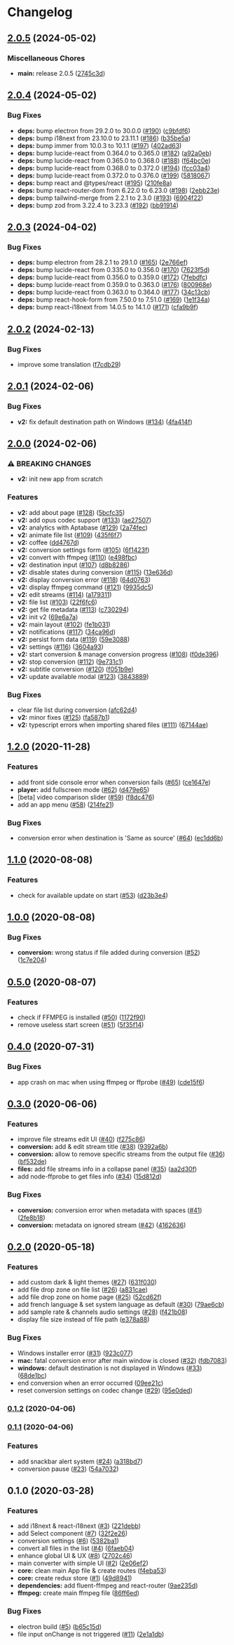 # Changelog

## [2.0.5](https://github.com/murgatt/recode-converter/compare/v2.0.4...v2.0.5) (2024-05-02)


### Miscellaneous Chores

* **main:** release 2.0.5 ([2745c3d](https://github.com/murgatt/recode-converter/commit/2745c3d38f516dbeceea255c48432baab30038db))

## [2.0.4](https://github.com/murgatt/recode-converter/compare/v2.0.3...v2.0.4) (2024-05-02)


### Bug Fixes

* **deps:** bump electron from 29.2.0 to 30.0.0 ([#190](https://github.com/murgatt/recode-converter/issues/190)) ([c9bfdf6](https://github.com/murgatt/recode-converter/commit/c9bfdf620748d6f4077050380ca97ad075b902c5))
* **deps:** bump i18next from 23.10.0 to 23.11.1 ([#186](https://github.com/murgatt/recode-converter/issues/186)) ([b35be5a](https://github.com/murgatt/recode-converter/commit/b35be5ad9f5c13740173c0cff8fd196c4124e387))
* **deps:** bump immer from 10.0.3 to 10.1.1 ([#197](https://github.com/murgatt/recode-converter/issues/197)) ([402ad63](https://github.com/murgatt/recode-converter/commit/402ad63613b81d90a6a9366f2254e76aa21a5f18))
* **deps:** bump lucide-react from 0.364.0 to 0.365.0 ([#182](https://github.com/murgatt/recode-converter/issues/182)) ([a92a0eb](https://github.com/murgatt/recode-converter/commit/a92a0eb81943269f427c3441fda85304350849c4))
* **deps:** bump lucide-react from 0.365.0 to 0.368.0 ([#188](https://github.com/murgatt/recode-converter/issues/188)) ([f64bc0e](https://github.com/murgatt/recode-converter/commit/f64bc0e55c6c869e8b646354121bb98876e3406f))
* **deps:** bump lucide-react from 0.368.0 to 0.372.0 ([#194](https://github.com/murgatt/recode-converter/issues/194)) ([fcc03a4](https://github.com/murgatt/recode-converter/commit/fcc03a473b8158bc560839dcb6586e02922136d4))
* **deps:** bump lucide-react from 0.372.0 to 0.376.0 ([#199](https://github.com/murgatt/recode-converter/issues/199)) ([5818067](https://github.com/murgatt/recode-converter/commit/5818067213ee32bdb7363db9ae00c0c61f6f82dc))
* **deps:** bump react and @types/react ([#195](https://github.com/murgatt/recode-converter/issues/195)) ([210fe8a](https://github.com/murgatt/recode-converter/commit/210fe8ae0d647e2d303bea96a562d1d3b70c8616))
* **deps:** bump react-router-dom from 6.22.0 to 6.23.0 ([#198](https://github.com/murgatt/recode-converter/issues/198)) ([2ebb23e](https://github.com/murgatt/recode-converter/commit/2ebb23e5ff79c99cd9e90ecd4367f17283928102))
* **deps:** bump tailwind-merge from 2.2.1 to 2.3.0 ([#193](https://github.com/murgatt/recode-converter/issues/193)) ([6904f22](https://github.com/murgatt/recode-converter/commit/6904f22512cced91f8a341696960457e49b8a830))
* **deps:** bump zod from 3.22.4 to 3.23.3 ([#192](https://github.com/murgatt/recode-converter/issues/192)) ([bb91914](https://github.com/murgatt/recode-converter/commit/bb91914e21b7b6f2e1fdc053e3430b8459d574d2))

## [2.0.3](https://github.com/murgatt/recode-converter/compare/v2.0.2...v2.0.3) (2024-04-02)


### Bug Fixes

* **deps:** bump electron from 28.2.1 to 29.1.0 ([#165](https://github.com/murgatt/recode-converter/issues/165)) ([2e766ef](https://github.com/murgatt/recode-converter/commit/2e766ef5d83be5660509bba463af19e5f27623aa))
* **deps:** bump lucide-react from 0.335.0 to 0.356.0 ([#170](https://github.com/murgatt/recode-converter/issues/170)) ([7623f5d](https://github.com/murgatt/recode-converter/commit/7623f5daa50300ff501ec3ed944c400ea8c2c6b9))
* **deps:** bump lucide-react from 0.356.0 to 0.359.0 ([#172](https://github.com/murgatt/recode-converter/issues/172)) ([7febdfc](https://github.com/murgatt/recode-converter/commit/7febdfcdb4ad44e22e31d87474558482caa89461))
* **deps:** bump lucide-react from 0.359.0 to 0.363.0 ([#176](https://github.com/murgatt/recode-converter/issues/176)) ([800968e](https://github.com/murgatt/recode-converter/commit/800968ecf502a444948d4246229232bed5ff5156))
* **deps:** bump lucide-react from 0.363.0 to 0.364.0 ([#177](https://github.com/murgatt/recode-converter/issues/177)) ([34c13cb](https://github.com/murgatt/recode-converter/commit/34c13cb51aa862f0ba65d94eb80989236db04ff9))
* **deps:** bump react-hook-form from 7.50.0 to 7.51.0 ([#169](https://github.com/murgatt/recode-converter/issues/169)) ([1e1f34a](https://github.com/murgatt/recode-converter/commit/1e1f34a94ed5652915a9addddac260d539984af4))
* **deps:** bump react-i18next from 14.0.5 to 14.1.0 ([#171](https://github.com/murgatt/recode-converter/issues/171)) ([cfa9b9f](https://github.com/murgatt/recode-converter/commit/cfa9b9f29279f186029b816b562c8b9ae32209eb))

## [2.0.2](https://github.com/murgatt/recode-converter/compare/v2.0.1...v2.0.2) (2024-02-13)


### Bug Fixes

* improve some translation ([f7cdb29](https://github.com/murgatt/recode-converter/commit/f7cdb2972cc403b9683ece10bcc1517e8dcf1dd9))

## [2.0.1](https://github.com/murgatt/recode-converter/compare/v2.0.0...v2.0.1) (2024-02-06)


### Bug Fixes

* **v2:** fix default destination path on Windows ([#134](https://github.com/murgatt/recode-converter/issues/134)) ([4fa414f](https://github.com/murgatt/recode-converter/commit/4fa414f4510ef1efb04adb8710a0f52327365f1f))

## [2.0.0](https://github.com/murgatt/recode-converter/compare/v1.2.0...v2.0.0) (2024-02-06)


### ⚠ BREAKING CHANGES

* **v2:** init new app from scratch

### Features

* **v2:** add about page ([#128](https://github.com/murgatt/recode-converter/issues/128)) ([5bcfc35](https://github.com/murgatt/recode-converter/commit/5bcfc35a43da3a224137aecd565c9b1a41b10698))
* **v2:** add opus codec support ([#133](https://github.com/murgatt/recode-converter/issues/133)) ([ae27507](https://github.com/murgatt/recode-converter/commit/ae275077a45a6b2f917ad7783f5d5cbf36504479))
* **v2:** analytics with Aptabase ([#129](https://github.com/murgatt/recode-converter/issues/129)) ([2a74fec](https://github.com/murgatt/recode-converter/commit/2a74fec156b4379aeda023e5e627b51b8798c2ef))
* **v2:** animate file list ([#109](https://github.com/murgatt/recode-converter/issues/109)) ([435f6f7](https://github.com/murgatt/recode-converter/commit/435f6f7b31ac684ba5d6ae05a72ea157feb1a6a1))
* **v2:** coffee ([dd4767d](https://github.com/murgatt/recode-converter/commit/dd4767d011ce3ae9e162e8d2a950c55010c6ed88))
* **v2:** conversion settings form ([#105](https://github.com/murgatt/recode-converter/issues/105)) ([6f1423f](https://github.com/murgatt/recode-converter/commit/6f1423f92b40e1d9fb8e003c2de12c92a5c6395a))
* **v2:** convert with ffmpeg ([#110](https://github.com/murgatt/recode-converter/issues/110)) ([e498fbc](https://github.com/murgatt/recode-converter/commit/e498fbc0b810cd1b06381aebac1b085e6196d877))
* **v2:** destination input ([#107](https://github.com/murgatt/recode-converter/issues/107)) ([d8b8286](https://github.com/murgatt/recode-converter/commit/d8b82868c70469c3aa5bc3b174a9d7ddf11fad64))
* **v2:** disable states during conversion ([#115](https://github.com/murgatt/recode-converter/issues/115)) ([13e636d](https://github.com/murgatt/recode-converter/commit/13e636d52cf631462f3a27adcf637ede7673af51))
* **v2:** display conversion error ([#118](https://github.com/murgatt/recode-converter/issues/118)) ([64d0763](https://github.com/murgatt/recode-converter/commit/64d0763c6cc5b73ab3db2fe82e2bd64b7184a691))
* **v2:** display ffmpeg command ([#121](https://github.com/murgatt/recode-converter/issues/121)) ([9935dc5](https://github.com/murgatt/recode-converter/commit/9935dc5c238ae0673e247c152f98df2007caa25c))
* **v2:** edit streams ([#114](https://github.com/murgatt/recode-converter/issues/114)) ([a179311](https://github.com/murgatt/recode-converter/commit/a179311eaa6abcedc9e076bffae311950a46ff87))
* **v2:** file list ([#103](https://github.com/murgatt/recode-converter/issues/103)) ([22f6fc6](https://github.com/murgatt/recode-converter/commit/22f6fc6403a619180216c978b6e101e28750bb8d))
* **v2:** get file metadata ([#113](https://github.com/murgatt/recode-converter/issues/113)) ([c730294](https://github.com/murgatt/recode-converter/commit/c7302942a15a42de2d597ccd7c50478d256556ad))
* **v2:** init v2 ([69e6a7a](https://github.com/murgatt/recode-converter/commit/69e6a7a3cba6e19e0d7e36d81614ea1408010aed))
* **v2:** main layout ([#102](https://github.com/murgatt/recode-converter/issues/102)) ([fe1b031](https://github.com/murgatt/recode-converter/commit/fe1b031a8f9145ca943bd85ac0c42ffcc61d8c1a))
* **v2:** notifications ([#117](https://github.com/murgatt/recode-converter/issues/117)) ([34ca96d](https://github.com/murgatt/recode-converter/commit/34ca96d7d1b2ef7299d5b1b9632b7e88247e199d))
* **v2:** persist form data ([#119](https://github.com/murgatt/recode-converter/issues/119)) ([59e3088](https://github.com/murgatt/recode-converter/commit/59e30889014676ca4747f7d5e3ea10199d818c5c))
* **v2:** settings ([#116](https://github.com/murgatt/recode-converter/issues/116)) ([3604a93](https://github.com/murgatt/recode-converter/commit/3604a93b9fcb9348073adb6aa618c6d69d396d3c))
* **v2:** start conversion & manage conversion progress ([#108](https://github.com/murgatt/recode-converter/issues/108)) ([f0de396](https://github.com/murgatt/recode-converter/commit/f0de3966d5c0197a23aecbd8e1baee94406e31d0))
* **v2:** stop conversion ([#112](https://github.com/murgatt/recode-converter/issues/112)) ([9e731c1](https://github.com/murgatt/recode-converter/commit/9e731c10b7f5532a21b1871bbd5529fe87e45f7e))
* **v2:** subtitle conversion ([#120](https://github.com/murgatt/recode-converter/issues/120)) ([f051b9e](https://github.com/murgatt/recode-converter/commit/f051b9e8a5f198847c846c42e45280eaced40afb))
* **v2:** update available modal ([#123](https://github.com/murgatt/recode-converter/issues/123)) ([3843889](https://github.com/murgatt/recode-converter/commit/384388989f634275a44162090d4190cb905b2b30))


### Bug Fixes

* clear file list during conversion ([afc62d4](https://github.com/murgatt/recode-converter/commit/afc62d44134e4237765637e095f3ce28f745b8c7))
* **v2:** minor fixes ([#125](https://github.com/murgatt/recode-converter/issues/125)) ([fa587b1](https://github.com/murgatt/recode-converter/commit/fa587b127eda0a2e81b11f9422d651929bec8d95))
* **v2:** typescript errors when importing shared files ([#111](https://github.com/murgatt/recode-converter/issues/111)) ([67144ae](https://github.com/murgatt/recode-converter/commit/67144aec0b239ab5c736d0f46a96baab20a46a94))

## [1.2.0](https://github.com/murgatt/recode-converter/compare/v1.1.0...v1.2.0) (2020-11-28)

### Features

- add front side console error when conversion fails ([#65](https://github.com/murgatt/recode-converter/issues/65)) ([ce1647e](https://github.com/murgatt/recode-converter/commit/ce1647e87a415b89296f0b674c6b155d498d9179))
- **player:** add fullscreen mode ([#62](https://github.com/murgatt/recode-converter/issues/62)) ([d479e65](https://github.com/murgatt/recode-converter/commit/d479e65e1c1ab7438f83106468dac09b8076cc44))
- [beta] video comparison slider ([#59](https://github.com/murgatt/recode-converter/issues/59)) ([f8dc476](https://github.com/murgatt/recode-converter/commit/f8dc476ded21996e974fd127354babafdcc4dced))
- add an app menu ([#58](https://github.com/murgatt/recode-converter/issues/58)) ([214fe21](https://github.com/murgatt/recode-converter/commit/214fe21a3308b2d60d59818d5186ecba31622f11))

### Bug Fixes

- conversion error when destination is 'Same as source' ([#64](https://github.com/murgatt/recode-converter/issues/64)) ([ec1dd6b](https://github.com/murgatt/recode-converter/commit/ec1dd6bdab0514423cf570927e80f3785623c5fa))

## [1.1.0](https://github.com/murgatt/recode-converter/compare/v1.0.0...v1.1.0) (2020-08-08)

### Features

- check for available update on start ([#53](https://github.com/murgatt/recode-converter/issues/53)) ([d23b3e4](https://github.com/murgatt/recode-converter/commit/d23b3e40fa3c2acc8a2b6f5a23ebcf8c197be0f6))

## [1.0.0](https://github.com/murgatt/recode-converter/compare/v0.5.0...v1.0.0) (2020-08-08)

### Bug Fixes

- **conversion:** wrong status if file added during conversion ([#52](https://github.com/murgatt/recode-converter/issues/52)) ([1c7e204](https://github.com/murgatt/recode-converter/commit/1c7e204002a89642c103e98b40348850f05f08f1))

## [0.5.0](https://github.com/murgatt/recode-converter/compare/v0.4.0...v0.5.0) (2020-08-07)

### Features

- check if FFMPEG is installed ([#50](https://github.com/murgatt/recode-converter/issues/50)) ([1172f90](https://github.com/murgatt/recode-converter/commit/1172f90fa9185756dd3bb05150a111291c0bd788))
- remove useless start screen ([#51](https://github.com/murgatt/recode-converter/issues/51)) ([5f35f14](https://github.com/murgatt/recode-converter/commit/5f35f14d833646748d13c2bb083952c853636eb9))

## [0.4.0](https://github.com/murgatt/recode-converter/compare/v0.3.0...v0.4.0) (2020-07-31)

### Bug Fixes

- app crash on mac when using ffmpeg or ffprobe ([#49](https://github.com/murgatt/recode-converter/issues/49)) ([cde15f6](https://github.com/murgatt/recode-converter/commit/cde15f64dd5a495785e82543e767d6a6069caba5))

## [0.3.0](https://github.com/murgatt/recode-converter/compare/v0.2.0...v0.3.0) (2020-06-06)

### Features

- improve file streams edit UI ([#40](https://github.com/murgatt/recode-converter/issues/40)) ([f275c86](https://github.com/murgatt/recode-converter/commit/f275c8673da3c4ea852146ab2de89d7ea97b1ec4))
- **conversion:** add & edit stream title ([#38](https://github.com/murgatt/recode-converter/issues/38)) ([9392a6b](https://github.com/murgatt/recode-converter/commit/9392a6b8c75fc5217b91e4516a91956d3d0889e4))
- **conversion:** allow to remove specific streams from the output file ([#36](https://github.com/murgatt/recode-converter/issues/36)) ([bf532de](https://github.com/murgatt/recode-converter/commit/bf532deb4f25c40bf9bb66bb1423d11e343810ab))
- **files:** add file streams info in a collapse panel ([#35](https://github.com/murgatt/recode-converter/issues/35)) ([aa2d30f](https://github.com/murgatt/recode-converter/commit/aa2d30f34f547cfe188dc04f6354e7595b821b88))
- add node-ffprobe to get files info ([#34](https://github.com/murgatt/recode-converter/issues/34)) ([15d812d](https://github.com/murgatt/recode-converter/commit/15d812d009b18728e514228199cd18dd54924d41))

### Bug Fixes

- **conversion:** conversion error when metadata with spaces ([#41](https://github.com/murgatt/recode-converter/issues/41)) ([2fe8b18](https://github.com/murgatt/recode-converter/commit/2fe8b187ae4238f3e19b37324e1b63ab74dbf6cb))
- **conversion:** metadata on ignored stream ([#42](https://github.com/murgatt/recode-converter/issues/42)) ([4162636](https://github.com/murgatt/recode-converter/commit/41626361128e001ba5211d9f72767641179d370d))

## [0.2.0](https://github.com/murgatt/recode-converter/compare/v0.1.2...v0.2.0) (2020-05-18)

### Features

- add custom dark & light themes ([#27](https://github.com/murgatt/recode-converter/issues/27)) ([631f030](https://github.com/murgatt/recode-converter/commit/631f03017a201bb1e4bfa5a56a6ac823f5e96b1a))
- add file drop zone on file list ([#26](https://github.com/murgatt/recode-converter/issues/26)) ([a831cae](https://github.com/murgatt/recode-converter/commit/a831caed6b27eab2eafc806ac10d7d85a180a1c9))
- add file drop zone on home page ([#25](https://github.com/murgatt/recode-converter/issues/25)) ([52cd62f](https://github.com/murgatt/recode-converter/commit/52cd62f17923c111329f99a7cff9715e48f693f6))
- add french language & set system language as default ([#30](https://github.com/murgatt/recode-converter/issues/30)) ([79ae6cb](https://github.com/murgatt/recode-converter/commit/79ae6cb7ffc0c1cc6a15c28f71635e89768c45f5))
- add sample rate & channels audio settings ([#28](https://github.com/murgatt/recode-converter/issues/28)) ([f421b08](https://github.com/murgatt/recode-converter/commit/f421b08021f8bc0fd3b19639167e62ec055f1bcf))
- display file size instead of file path ([e378a88](https://github.com/murgatt/recode-converter/commit/e378a884ef08380cf9eee9d6e0fb01efddcb654c))

### Bug Fixes

- Windows installer error ([#31](https://github.com/murgatt/recode-converter/issues/31)) ([923c077](https://github.com/murgatt/recode-converter/commit/923c077f523295dc48c4cd7db53e9320b0b8f127))
- **mac:** fatal conversion error after main window is closed ([#32](https://github.com/murgatt/recode-converter/issues/32)) ([fdb7083](https://github.com/murgatt/recode-converter/commit/fdb70837192ad07e7099ac55120b21811564ef49))
- **windows:** default destination is not displayed in Windows ([#33](https://github.com/murgatt/recode-converter/issues/33)) ([68de1bc](https://github.com/murgatt/recode-converter/commit/68de1bc3779849130cad46b28f41f1d9cda86c8f))
- end conversion when an error occurred ([09ee21c](https://github.com/murgatt/recode-converter/commit/09ee21c90f532084ac2b7d1a58b346182833494a))
- reset conversion settings on codec change ([#29](https://github.com/murgatt/recode-converter/issues/29)) ([95e0ded](https://github.com/murgatt/recode-converter/commit/95e0dedf1e77a79a7345bc5e74c0ceb39fa37910))

### [0.1.2](https://github.com/murgatt/recode-converter/compare/v0.1.1...v0.1.2) (2020-04-06)

### [0.1.1](https://github.com/murgatt/recode-converter/compare/v0.1.0...v0.1.1) (2020-04-06)

### Features

- add snackbar alert system ([#24](https://github.com/murgatt/recode-converter/issues/24)) ([a318bd7](https://github.com/murgatt/recode-converter/commit/a318bd75614fd323d2625a516727de17c17724f3))
- conversion pause ([#23](https://github.com/murgatt/recode-converter/issues/23)) ([54a7032](https://github.com/murgatt/recode-converter/commit/54a7032497c0b4af3e4a5fa67d02d46769d51e10))

## 0.1.0 (2020-03-28)

### Features

- add i18next & react-i18next ([#3](https://github.com/murgatt/recode-converter/issues/3)) ([221debb](https://github.com/murgatt/recode-converter/commit/221debb55d7f75a8ab810b2c80b1d4d63548af63))
- add Select component ([#7](https://github.com/murgatt/recode-converter/issues/7)) ([32f2e26](https://github.com/murgatt/recode-converter/commit/32f2e261a512e05c621dc0ccf1a71125d44f5c2e))
- conversion settings ([#6](https://github.com/murgatt/recode-converter/issues/6)) ([5382ba1](https://github.com/murgatt/recode-converter/commit/5382ba10227ce98b215efeaa21de2920e5b68f4f))
- convert all files in the list ([#4](https://github.com/murgatt/recode-converter/issues/4)) ([6faeb04](https://github.com/murgatt/recode-converter/commit/6faeb04181914a614cc8e71b771429d71997b00c))
- enhance global UI & UX ([#8](https://github.com/murgatt/recode-converter/issues/8)) ([2702c46](https://github.com/murgatt/recode-converter/commit/2702c46243dd8cc0d09606324a6c27160a3f0246))
- main converter with simple UI ([#2](https://github.com/murgatt/recode-converter/issues/2)) ([2e06ef2](https://github.com/murgatt/recode-converter/commit/2e06ef29026942964682ff6f8481b1b57cd6f090))
- **core:** clean main App file & create routes ([f4eba53](https://github.com/murgatt/recode-converter/commit/f4eba538dc47b19c9adf69954bbc4c84ff1c3c91))
- **core:** create redux store ([#1](https://github.com/murgatt/recode-converter/issues/1)) ([49d8941](https://github.com/murgatt/recode-converter/commit/49d89419e143a5dac7564b90b5e2e6640df06fa8))
- **dependencies:** add fluent-ffmpeg and react-router ([9ae235d](https://github.com/murgatt/recode-converter/commit/9ae235d84444fe98031ee035da7b14a20e7ba251))
- **ffmpeg:** create main ffmpeg file ([86ff6ed](https://github.com/murgatt/recode-converter/commit/86ff6ed19fb4f554461e006569044831aaf613c7))

### Bug Fixes

- electron build ([#5](https://github.com/murgatt/recode-converter/issues/5)) ([b65c15d](https://github.com/murgatt/recode-converter/commit/b65c15d4d69ff86221c56c4643ed997c003459e0))
- file input onChange is not triggered ([#11](https://github.com/murgatt/recode-converter/issues/11)) ([2e1a1db](https://github.com/murgatt/recode-converter/commit/2e1a1db98b2cfa4e37ceb9379e79aa82ab07365b))
